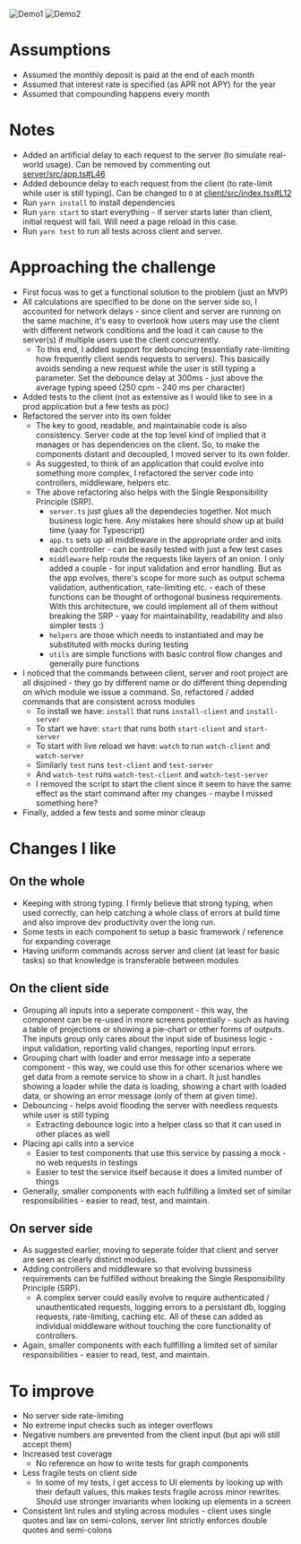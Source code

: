 ![Demo1](https://s1.gifyu.com/images/demo-1f43897d867064ee1.gif)
![Demo2](https://s1.gifyu.com/images/demo-2.gif)

# Assumptions
- Assumed the monthly deposit is paid at the end of each month
- Assumed that interest rate is specified (as APR not APY) for the year
- Assumed that compounding happens every month

# Notes
- Added an artificial delay to each request to the server (to simulate real-world usage). Can be removed by commenting out [server/src/app.ts#L46](server/src/app.ts#L46)
- Added debounce delay to each request from the client (to rate-limit while user is still typing). Can be changed to `0` at [client/src/index.tsx#L12](client/src/index.tsx#L12)
- Run `yarn install` to install dependencies
- Run `yarn start` to start everything - if server starts later than client, initial request will fail. Will need a page reload in this case.
- Run `yarn test` to run all tests across client and server.

# Approaching the challenge
- First focus was to get a functional solution to the problem (just an MVP)
- All calculations are specified to be done on the server side so, I accounted for network delays - since client and server are running on the same machine, it's easy to overlook how users may use the client with different network conditions and the load it can cause to the server(s) if multiple users use the client concurrently. 
    - To this end, I added support for debouncing (essentially rate-limiting how frequently client sends requests to servers). This basically avoids sending a new request while the user is still typing a parameter. Set the debounce delay at 300ms - just above the average typing speed (250 cpm - 240 ms per character)
- Added tests to the client (not as extensive as I would like to see in a prod application but a few tests as poc)
- Refactored the server into its own folder
    - The key to good, readable, and maintainable code is also consistency. Server code at the top level kind of implied that it manages or has dependencies on the client. So, to make the components distant and decoupled, I moved server to its own folder.
    - As suggested, to think of an application that could evolve into something more complex, I refactored the server code into controllers, middleware, helpers etc. 
    - The above refactoring also helps with the Single Responsibility Principle (SRP).
        - `server.ts` just glues all the dependecies together. Not much business logic here. Any mistakes here should show up at build time (yaay for Typescript)
        - `app.ts` sets up all middleware in the appropriate order and inits each controller - can be easily tested with just a few test cases
        - `middleware` help route the requests like layers of an onion. I only added a couple - for input validation and error handling. But as the app evolves, there's scope for more such as output schema validation, authentication, rate-limiting etc. - each of these functions can be thought of orthogonal business requirements. With this architecture, we could implement all of them without breaking the SRP - yaay for maintainability, readability and also simpler tests :)
        - `helpers` are those which needs to instantiated and may be substituted with mocks during testing
        - `utils` are simple functions with basic control flow changes and generally pure functions
- I noticed that the commands between client, server and root project are all disjoined - they go by different name or do different thing depending on which module we issue a command. So, refactored / added commands that are consistent across modules
    - To install we have: `install` that runs `install-client` and `install-server`
    - To start we have: `start` that runs both `start-client` and `start-server`
    - To start with live reload we have: `watch` to run `watch-client` and `watch-server`
    - Similarly `test` runs `test-client` and `test-server`
    - And `watch-test` runs `watch-test-client` and `watch-test-server`
    - I removed the script to start the client since it seem to have the same effect as the start command after my changes - maybe I missed something here?
- Finally, added a few tests and some minor cleaup

# Changes I like

## On the whole
- Keeping with strong typing. I firmly believe that strong typing, when used correctly, can help catching a whole class of errors at build time and also improve dev productivity over the long run.
- Some tests in each component to setup a basic framework / reference for expanding coverage
- Having uniform commands across server and client (at least for basic tasks) so that knowledge is transferable between modules

## On the client side
- Grouping all inputs into a seperate component - this way, the component can be re-used in more screens potentially - such as having a table of projections or showing a pie-chart or other forms of outputs. The inputs group only cares about the input side of business logic - input validation, reporting valid changes, reporting input errors.
- Grouping chart with loader and error message into a seperate component - this way, we could use this for other scenarios where we get data from a remote service to show in a chart. It just handles showing a loader while the data is loading, showing a chart with loaded data, or showing an error message (only of them at given time).
- Debouncing - helps avoid flooding the server with needless requests while user is still typing
    - Extracting debounce logic into a helper class so that it can used in other places as well
- Placing api calls into a service 
    - Easier to test components that use this service by passing a mock - no web requests in testings
    - Easier to test the service itself because it does a limited number of things
- Generally, smaller components with each fullfilling a limited set of similar responsibilities - easier to read, test, and maintain.

## On server side
- As suggested earlier, moving to seperate folder that client and server are seen as clearly distinct modules.
- Adding controllers and middleware so that evolving bussiness requirements can be fulfilled without breaking the Single Responsibility Principle (SRP).
    - A complex server could easily evolve to require authenticated / unauthenticated requests, logging errors to a persistant db, logging requests, rate-limiting, caching etc. All of these can added as individual middleware without touching the core functionality of controllers. 
- Again, smaller components with each fullfilling a limited set of similar responsibilities - easier to read, test, and maintain.

# To improve
- No server side rate-limiting
- No extreme input checks such as integer overflows
- Negative numbers are prevented from the client input (but api will still accept them)
- Increased test coverage
    - No reference on how to write tests for graph components
- Less fragile tests on client side
    - In some of my tests, I get access to UI elements by looking up with their default values, this makes tests fragile across minor rewrites. Should use stronger invariants when looking up elements in a screen
- Consistent lint rules and styling across modules - client uses single quotes and lax on semi-colons, server lint strictly enforces double quotes and semi-colons
